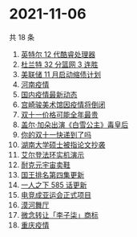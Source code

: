 # 2021-11-06

共 18 条

<!-- BEGIN -->
<!-- 最后更新时间 Sat Nov 06 2021 05:05:39 GMT+0800 (China Standard Time) -->

1. [英特尔 12 代酷睿处理器](https://www.zhihu.com/search?q=12代酷睿)
1. [杜兰特 32 分篮网 3 连胜](https://www.zhihu.com/search?q=杜兰特)
1. [美联储 11 月启动缩债计划](https://www.zhihu.com/search?q=美联储)
1. [河南疫情](https://www.zhihu.com/search?q=河南疫情)
1. [国内疫情最新动态](https://www.zhihu.com/search?q=疫情)
1. [宫崎骏美术馆因疫情将倒闭](https://www.zhihu.com/search?q=宫崎骏美术馆)
1. [双十一价格可能全年最贵](https://www.zhihu.com/search?q=双十一价格)
1. [盖尔·加朵出演《白雪公主》毒皇后](https://www.zhihu.com/search?q=白雪公主)
1. [你的双十一快递到了吗](https://www.zhihu.com/search?q=双十一快递)
1. [湖南大学硕士被指论文抄袭](https://www.zhihu.com/search?q=论文抄袭)
1. [艾尔登法环实机演示](https://www.zhihu.com/search?q=艾尔登法环)
1. [耐克元宇宙卖鞋](https://www.zhihu.com/search?q=元宇宙)
1. [国王排名第四集更新](https://www.zhihu.com/search?q=国王排名)
1. [一人之下 585 话更新](https://www.zhihu.com/search?q=一人之下)
1. [电竞成亚运会正式项目](https://www.zhihu.com/search?q=亚运会电竞)
1. [漠河舞厅](https://www.zhihu.com/search?q=漠河舞厅)
1. [微念转让「李子柒」商标](https://www.zhihu.com/search?q=李子柒)
1. [重庆疫情](https://www.zhihu.com/search?q=重庆疫情)

<!-- END -->

